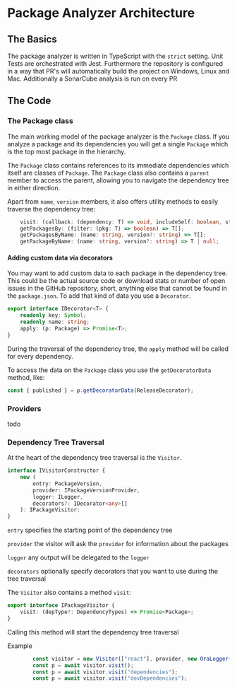 # Package Analyzer Architecture
## The Basics
The package analyzer is written in TypeScript with the `strict` setting.
Unit Tests are orchestrated with Jest.
Furthermore the repository is configured in a way that PR's will automatically build the project on Windows, Linux and Mac.
Additionally a SonarCube analysis is run on every PR

## The Code
### The Package class
The main working model of the package analyzer is the `Package` class.
If you analyze a package and its dependencies you will get a single `Package` which is the top most package in the hierarchy.

The `Package` class contains references to its immediate dependencies which itself are classes of `Package`.
The `Package` class also contains a `parent` member to access the parent, allowing you to navigate the dependency tree in either direction.

Apart from `name`, `version` members, it also offers utility methods to easily traverse the dependency tree:
```typescript
    visit: (callback: (dependency: T) => void, includeSelf: boolean, start: T) => void;
    getPackagesBy: (filter: (pkg: T) => boolean) => T[];
    getPackagesByName: (name: string, version?: string) => T[];
    getPackageByName: (name: string, version?: string) => T | null;
```
#### Adding custom data via decorators
You may want to add custom data to each package in the dependency tree.
This could be the actual source code or download stats or number of open issues in the GitHub repository, short, anything else that cannot be found in the `package.json`.
To add that kind of data you use a `Decorator`.
```typescript
export interface IDecorator<T> {
    readonly key: Symbol;
    readonly name: string;
    apply: (p: Package) => Promise<T>;
}
```
During the traversal of the dependency tree, the `apply` method will be called for every dependency.

To access the data on the `Package` class you use the `getDecoratorData` method, like:
```typescript
const { published } = p.getDecoratorData(ReleaseDecorator);
```

### Providers
todo

### Dependency Tree Traversal
At the heart of the dependency tree traversal is the `Visitor`.
```typescript
interface IVisitorConstructor {
    new (
        entry: PackageVersion,
        provider: IPackageVersionProvider,
        logger: ILogger,
        decorators?: IDecorator<any>[]
    ): IPackageVisitor;
}
```
`entry` specifies the starting point of the dependency tree

`provider` the visitor will ask the `provider` for information about the packages

`logger` any output will be delegated to the `logger`

`decorators` optionally specify decorators that you want to use during the tree traversal

The `Visitor` also contains a method `visit`:
```typescript
export interface IPackageVisitor {
    visit: (depType?: DependencyTypes) => Promise<Package>;
}
```
Calling this method will start the dependency tree traversal

Example
```typescript
        const visitor = new Visitor(["react"], provider, new OraLogger());
        const p = await visitor.visit();
        const p = await visitor.visit("dependencies");
        const p = await visitor.visit("devDependencies");
```